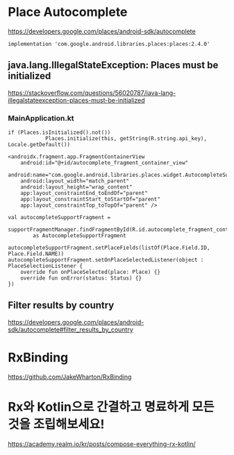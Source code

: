 # Place Autocomplete
https://developers.google.com/places/android-sdk/autocomplete  
```
implementation 'com.google.android.libraries.places:places:2.4.0'
```
## java.lang.IllegalStateException: Places must be initialized
https://stackoverflow.com/questions/56020787/java-lang-illegalstateexception-places-must-be-initialized

### MainApplication.kt
```
if (Places.isInitialized().not())
            Places.initialize(this, getString(R.string.api_key), Locale.getDefault())
```
```
<androidx.fragment.app.FragmentContainerView
    android:id="@+id/autocomplete_fragment_container_view"
    android:name="com.google.android.libraries.places.widget.AutocompleteSupportFragment"
    android:layout_width="match_parent"
    android:layout_height="wrap_content"
    app:layout_constraintEnd_toEndOf="parent"
    app:layout_constraintStart_toStartOf="parent"
    app:layout_constraintTop_toTopOf="parent" />
```
```
val autocompleteSupportFragment =
    supportFragmentManager.findFragmentById(R.id.autocomplete_fragment_container_view)
        as AutocompleteSupportFragment

autocompleteSupportFragment.setPlaceFields(listOf(Place.Field.ID, Place.Field.NAME))
autocompleteSupportFragment.setOnPlaceSelectedListener(object : PlaceSelectionListener {
    override fun onPlaceSelected(place: Place) {}
    override fun onError(status: Status) {}
})
```
## Filter results by country
https://developers.google.com/places/android-sdk/autocomplete#filter_results_by_country

# RxBinding
https://github.com/JakeWharton/RxBinding

# Rx와 Kotlin으로 간결하고 명료하게 모든 것을 조립해보세요!
https://academy.realm.io/kr/posts/compose-everything-rx-kotlin/
